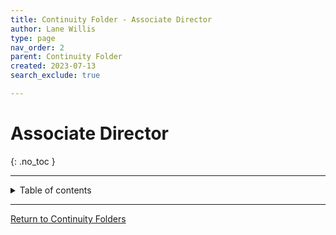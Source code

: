 ```yaml
---
title: Continuity Folder - Associate Director
author: Lane Willis
type: page
nav_order: 2
parent: Continuity Folder
created: 2023-07-13
search_exclude: true

---
```


# Associate Director
{: .no_toc }

---

<details closed markdown="block">
  <summary>
    Table of contents
  </summary>
  {: .text-delta }
1. TOC
{:toc}
</details>

---

[Return to Continuity Folders](/cgcs-staff-information/continuity/continuity.html)